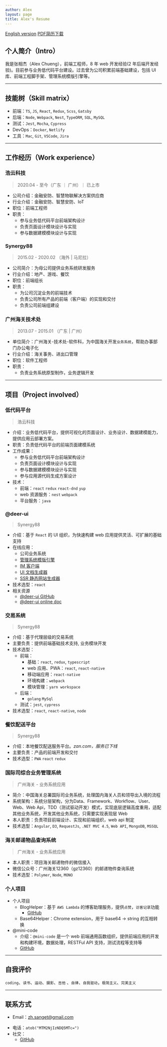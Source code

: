 ```yaml
---
author: Alex
layout: page
title: Alex's Resume
---
```


<escape>
  <div class="no-print simple-nav">
    <a href="/resume_en" class="mr20">English version</a>
    <a href="https://cdn.jsdelivr.net/gh/SANGET/resource@master/files/resume.pdf">PDF简历下载</a>
  </div>
</escape>

## 个人简介（Intro）

我是张相杰（Alex Chueng），前端工程师，8 年 web 开发经验(2 年后端开发经验)。目前参与业务低代码平台建设。过去曾为公司积累前端基础建设，包括 UI 库、前端工程脚手架、管理系统模版引擎等。

---

## 技能树（Skill matrix）

- 前端：`TS`, `JS`, `React`, `Redux`, `Scss`, `Gatsby`
- 后端：`Node`, `Webpack`, `Nest`, `TypeORM`, `SQL`, `MySQL`
- 测试：`Jest`, `Mocha`, `Cypress`
- DevOps：`Docker`, `Netlify`
- 工具：`Mac`, `Git`, `VSCode`, `Jira`

---

## 工作经历（Work experience）

### 浩云科技

> 2020.04 - 至今（广东 ｜ 广州）｜ 已上市

- 公司介绍：金融安防、智慧物联解决方案供应商
- 行业介绍：金融安防、智慧安防、IoT
- 职位：前端工程师
- 职责：
  - 参与业务低代码平台前端架构设计
  - 负责页面设计模块设计与实现
  - 参与数据建模模块设计与实现

### Synergy88

> 2015.02 - 2020.02 （海外 | 马尼拉）

- 公司简介：为母公司提供业务系统研发服务
- 行业介绍：地产、游戏、餐饮
- 职位：前端组长
- 职责：
  - 为公司沉淀业务的前端技术
  - 负责公司所有产品的前端（客户端）的实现和交付
  - 负责公司前端组建设

### 广州海关技术处

> 2013.07 - 2015.01 （广东 | 广州）

- 单位简介：广州海关-技术处-软件科，为中国海关开发`业务系统`，帮助办事部门办公电子化
- 行业介绍：海关事务、进出口管理
- 职位：软件工程师
- 职责：
  - 负责业务系统原型制作，业务逻辑开发

---

## 项目（Project involved）

### 低代码平台

> 浩云科技

- 介绍：业务低代码平台，提供可视化的页面设计、业务设计、数据建模能力，提供应用云部署方案。
- 职责：负责低代码平台的前端页面建模系统
- 工作成果：
  - 参与业务低代码平台前端架构设计
  - 负责页面设计模块设计与实现
  - 参与数据建模模块设计与实现
  - 参与应用源代码生成方案设计
- 技术：
  - 前端：`react` `redux` `react-dnd` `yup`
  - web 资源服务：`nest` `webpack`
  - 平台服务：`java`

### @deer-ui

> Synergy88

- 介绍：基于 `React` 的 UI 组织，为快速构建 web 应用提供灵活、可扩展的基础支持
- 在线应用：
  - 公司业务系统
  - [管理系统模版引擎][scaffold-demo]
  - [IM 客户端][elk-chat]
  - [UI 文档生成器][react-ui-doc]
  - [SSR 静态网站生成器][gatsby-theme-elk]
- 技术选型：`react`
- 相关资源
  - [@deer-ui GitHub][deer-ui]
  - [@deer-ui online doc][ui-doc]

### 交易系统

> Synergy88

- 介绍：基于代理层级的交易系统
- 主要负责：提供前端基础技术支持, 业务模块开发
- 技术选型：
  - 前端：
    - 基础：`react`, `redux`, `typescript`
    - web 应用、PWA：`react`, `react-native`
    - 移动端应用：`react-native`
    - 环境构建：`webpack`
    - 模块管理：`yarn workspace`
  - 后端：
    - `golang` `MySql`
  - 测试：`jest`, `cypress`
- 技术选型：`react`, `react-native`, `node`

### 餐饮配送平台

> Synergy88

- 介绍：本地餐饮配送服务平台。_zan.com，服务已下线_
- 主要负责：产品的前端开发和交付
- 技术选型：`PWA` `react` `redux`

<!-- ### 前端资源发布系统

> Synergy88

- 介绍：用于管理公司所有产品的前端资源的部署流程
- 主要负责：项目负责人
- 动机：随着公司业务上升，为了更好地管理产品的前端发布流程而制作的
- 工作流程：本地构建 -> 登入发布系统 -> 上传 built package -> 发布 -> 应用通过 ssh 将资源推送到部署服务器，并备份原有资源
- 技术选型：`@deer-ui/admin-scaffold`, `@mini-code/web-server`, `lowDB` -->

### 国际司综合业务管理系统

> 广州海关 - 业务系统应用

- 简介：中国海关总署国际司业务系统，处理国内海关人员和领导出入境的流程
- 系统架构：系统分层架构，分为Data、Framework、Workflow、User、Web、Web Api，TDD（测试驱动开发）模式，实现底层逻辑高度重用，适配其他业务系统，开发其他业务系统，只需要实现表现层 Web
- 本人职责：负责项目前端设计、实现和前端组织，web api 制定
- 技术选型：`Angular`, `D3`, `RequestJs`, `.NET MVC 4.5`, `Web API`, `MongoDB`, `MSSQL`

### 海关邮递物品查询系统

> 广州海关 - 业务系统应用

- 本人职责：项目海关邮递物件的微信接入
- 微信公众号：广州海关12360（gz12360）的邮递物件查询系统
- 技术选型：`Polymer`, `Node`, `MONO`

### 个人项目

- 个人项目
  - BlogHelper：基于 `AWS Lambda` 的博客助理服务，提供`点赞`，`访客记录`功能
    - [GitHub](https://github.com/SANGET/blog-helper-serverless)
  - Base64Helper：Chrome extension，用于 base64 -> string 的互相转换
- @mini-code
  - 介绍：`@mini-code` 是一个 web 前端通用函数组织，提供前端应用的开发和构建环境，数据处理，RESTFul API 支持，测试流程等支持等
  - [GitHub](https://github.com/minimal-studio)

---

## 自我评价

`coding`、`读书`、`运动`、`摄影`、`吉他` 、`自律`、`自我驱动`，`极简主义`、`完美主义`

---

## 联系方式

- Email：<a href="mailto:zh.sanget@gmail.com" target="_top">zh.sanget@gmail.com</a>
  <!-- - <a href="mailto:zzzxjalex@outlook" target="_top">zzzxjalex@outlook.com</a> -->
  <!-- - <a href="mailto:zh.sanget@gmail.com" target="_top">zh.sanget@gmail.com</a> -->
<!-- - Telegram：`atob("YWFhYWFhYWxsbGxsbGxlZWVlZWVleHh4eHh4eA==")` -->
- 电话：`atob("MTM2NjIzNDQ5MTc=")`
- 社交：
  - [GitHub](https://github.com/SANGET)
  <!-- - [LinkedIn][linkedIn] -->

<!-- ## 教育

- 广东轻工职业技术学院 ~ 2013 -->

[request]: https://github.com/minimal-studio/request
[basic-helper]: https://github.com/minimal-studio/basic-helper
[deer-ui]: https://github.com/minimal-studio/deer-ui
[admin-scaffold]: https://github.com/minimal-studio/admin-scaffold
[admin-dashboard]: https://github.com/minimal-studio/admin-dashboard
[elk-chat]: https://github.com/elk-chat/elk_web
[chat-online]: https://chat.thinkmore.xyz/
[dashboard-doc]: https://admin.thinkmore.xyz/
[scaffold-demo]: https://scaffold.thinkmore.xyz/
[ui-doc]: https://ui.thinkmore.xyz/
[refactor-system]: https://thinkmore.xyz/%E9%87%8D%E6%9E%84%E9%A1%B9%E7%9B%AE(%E4%B8%80)
[react-ui-doc]: https://github.com/SANGET/react-ui-doc
[gatsby-theme-elk]: https://github.com/SANGET/react-ui-doc
[linkedIn]: https://www.linkedin.com/in/alex-zhang-391551191/
